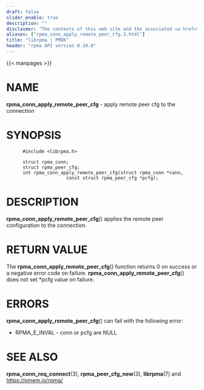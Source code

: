 ```yaml
---
draft: false
slider_enable: true
description: ""
disclaimer: "The contents of this web site and the associated <a href=\"https://github.com/pmem\">GitHub repositories</a> are BSD-licensed open source."
aliases: ["rpma_conn_apply_remote_peer_cfg.3.html"]
title: "librpma | PMDK"
header: "rpma API version 0.10.0"
---
```

{{< manpages >}}

[comment]: <> (SPDX-License-Identifier: BSD-3-Clause)
[comment]: <> (Copyright 2020, Intel Corporation)

NAME
====

**rpma\_conn\_apply\_remote\_peer\_cfg** - apply remote peer cfg to the
connection

SYNOPSIS
========

          #include <librpma.h>

          struct rpma_conn;
          struct rpma_peer_cfg;
          int rpma_conn_apply_remote_peer_cfg(struct rpma_conn *conn,
                          const struct rpma_peer_cfg *pcfg);

DESCRIPTION
===========

**rpma\_conn\_apply\_remote\_peer\_cfg**() applies the remote peer
configuration to the connection.

RETURN VALUE
============

The **rpma\_conn\_apply\_remote\_peer\_cfg**() function returns 0 on
success or a negative error code on failure.
**rpma\_conn\_apply\_remote\_peer\_cfg**() does not set \*pcfg value on
failure.

ERRORS
======

**rpma\_conn\_apply\_remote\_peer\_cfg**() can fail with the following
error:

-   RPMA\_E\_INVAL - conn or pcfg are NULL

SEE ALSO
========

**rpma\_conn\_req\_connect**(3), **rpma\_peer\_cfg\_new**(3),
**librpma**(7) and https://pmem.io/rpma/
